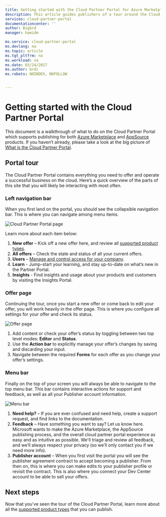 ```yaml
---
title: Getting started with the Cloud Partner Portal for Azure Marketplace  | Microsoft Docs
description: This article guides publishers of a tour around the Cloud Partner Portal and all that it is capable of.
services: cloud-partner-portal
documentationcenter: ''
author: Bigbrd
manager: hamidm

ms.service: cloud-partner-portal
ms.devlang: na
ms.topic: article
ms.tgt_pltfrm: na
ms.workload: na
ms.date: 03/24/2017
ms.author: brdi
ms.robots: NOINDEX, NOFOLLOW


---
```


# Getting started with the Cloud Partner Portal
This document is a walkthrough of what to do on the Cloud Partner Portal which supports publishing for both [Azure Marketplace](https://azuremarketplace.microsoft.com/) and [AppSource](https://appsource.microsoft.com/) products. If you haven’t already, please take a look at the big picture of [What is the Cloud Partner Portal](./cloud-partner-portal-what-is-the-cloud-partner-portal.md).

## Portal tour
The Cloud Partner Portal contains everything you need to offer and operate a successful business on the cloud. Here’s a quick overview of the parts of this site that you will likely be interacting with most often.

### Left navigation bar
When you first land on the portal, you should see the collapsible navigation bar. This is where you can navigate among menu items.

![Cloud Partner Portal page](./media/cloud-partner-portal-getting-started-with-the-cloud-partner-portal/cloud-partner-portal-page.png)

Learn more about each item below:
1.	**New offer** – Kick off a new offer here, and review all [supported product types](./Cloud-partner-portal-products-that-can-get-published-via-portal.md).
2.	**All offers** – Check the state and status of all your current offers.
3.	**Users** – [Manage and control access for your company](./cloud-partner-portal-manage-users.md).
4.	**Learn** -  Jump-start your learning, and stay up-to-date on what’s new in the Partner Portal.
5.  **Insights** - Find insights and usage about your products and customers by visiting the Insights Portal.

### Offer page 
Continuing the tour, once you start a new offer or come back to edit your offer, you will work heavily in the offer page. This is where you configure all settings for your offer and check its status. 

![Offer page](./media/cloud-partner-portal-getting-started-with-the-cloud-partner-portal/offer-page.png )

1.	Add content or check your offer’s status by toggling between two top level modes: **Editor** and **Status**.
2.	Use the **Action bar** to explicitly manage your offer’s changes by saving and discarding your input.
3.	Navigate between the required **Forms** for each offer as you change your offer’s settings.

### Menu bar
Finally on the top of your screen you will always be able to navigate to the  top menu bar. This bar contains interactive actions for support and feedback, as well as all your Publisher account information.

![Menu bar](./media/cloud-partner-portal-getting-started-with-the-cloud-partner-portal/menu-bar.png)

1.	**Need help?** – If you are ever confused and need help, create a support request, and find links to the documentation.
2.	**Feedback** – Have something you want to say? Let us know here. Microsoft wants to make the Azure Marketplace, the AppSource publishing process, and the overall cloud partner portal experience as easy and as intuitive as possible. We'll triage and review all feedback, and we’ll always respect your privacy (so we’ll only contact you if we need more info). 
3.	**Publisher account** – When you first visit the portal you will see the publisher agreement contract to accept becoming a publisher. From then on, this is where you can make edits to your publisher profile or revisit the contract. This is also where you connect your Dev Center account to be able to sell your offers.

## Next steps	
Now that you've seen the tour of the Cloud Partner Portal, learn more about all the [supported product types](./Cloud-partner-portal-products-that-can-get-published-via-portal.md) that you can publish.

